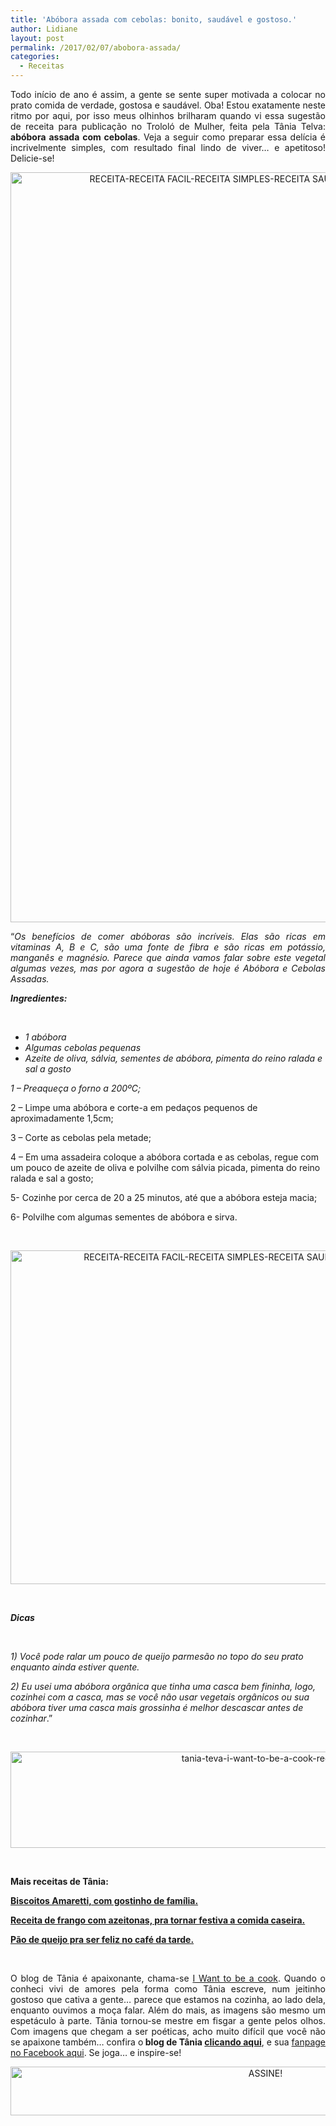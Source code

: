 ```yaml
---
title: 'Abóbora assada com cebolas: bonito, saudável e gostoso.'
author: Lidiane
layout: post
permalink: /2017/02/07/abobora-assada/
categories:
  - Receitas
---
```

<p align="justify">
  Todo início de ano é assim, a gente se sente super motivada a colocar no prato comida de verdade, gostosa e saudável. Oba! Estou exatamente neste ritmo por aqui, por isso meus olhinhos brilharam quando vi essa sugestão de receita para publicação no Trololó de Mulher, feita pela Tânia Telva: <strong>abóbora assada com cebolas</strong>. Veja a seguir como preparar essa delícia é incrivelmente simples, com resultado final lindo de viver… e apetitoso! Delicie-se!
</p>

<p align="center">
  <img class="alignnone size-full wp-image-13445" src="https://www.trololodemulher.com.br/2017/02/RECEITA-RECEITA-FACIL-RECEITA-SIMPLES-RECEITA-SAUDAVEL-ABOBORA-ASSADA.jpg" alt="RECEITA-RECEITA FACIL-RECEITA SIMPLES-RECEITA SAUDAVEL-ABOBORA ASSADA" width="800" height="1200" />
</p>

<p align="justify">
  “<em>Os benefícios de comer abóboras são incríveis. Elas são ricas em vitaminas A, B e C, são uma fonte de fibra e são ricas em potássio, manganês e magnésio. Parece que ainda vamos falar sobre este vegetal algumas vezes, mas por agora a sugestão de hoje é Abóbora e Cebolas Assadas.</em>
</p>

**_Ingredientes:_**

&nbsp;

  * _1 abóbora_ 
  * _Algumas cebolas pequenas_ 
  * _Azeite de oliva, sálvia, sementes de abóbora, pimenta do reino ralada e sal a gosto_

_1 – Preaqueça o forno a 200ºC;_

2 – Limpe uma abóbora e corte-a em pedaços pequenos de aproximadamente 1,5cm;

3 – Corte as cebolas pela metade;

4 – Em uma assadeira coloque a abóbora cortada e as cebolas, regue com um pouco de azeite de oliva e polvilhe com sálvia picada, pimenta do reino ralada e sal a gosto;

5- Cozinhe por cerca de 20 a 25 minutos, até que a abóbora esteja macia;

6- Polvilhe com algumas sementes de abóbora e sirva.

&nbsp;

<p align="center">
  <img class="alignnone size-full wp-image-13446" src="https://www.trololodemulher.com.br/2017/02/RECEITA-RECEITA-FACIL-RECEITA-SIMPLES-RECEITA-SAUDAVEL-ABOBORA-ASSADA2.jpg" alt="RECEITA-RECEITA FACIL-RECEITA SIMPLES-RECEITA SAUDAVEL-ABOBORA ASSADA[2]" width="800" height="534" />
</p>

&nbsp;

**_Dicas_**

&nbsp;

_1) Você pode ralar um pouco de queijo parmesão no topo do seu prato enquanto ainda estiver quente._

_2) Eu usei uma abóbora orgânica que tinha uma casca bem fininha, logo, cozinhei com a casca, mas se você não usar vegetais orgânicos ou sua abóbora tiver uma casca mais grossinha é melhor descascar antes de cozinhar_.”

&nbsp;

<p align="center">
  <img class="alignnone size-full wp-image-13037" src="https://www.trololodemulher.com.br/2016/10/TANIA-TEVA-I-WANT-TO-BE-A-COOK-RECEITAS.jpg" alt="tania-teva-i-want-to-be-a-cook-receitas" width="800" height="154" />
</p>

&nbsp;

**Mais receitas de Tânia:**

<a href="http://www.trololodemulher.com.br/2016/11/23/biscoitos-amaretti-com-gostinho-de-familia/" target="_blank" rel="noopener noreferrer"><strong>Biscoitos Amaretti, com gostinho de família.</strong></a>

<a href="http://www.trololodemulher.com.br/2016/11/18/receita-de-frango/" target="_blank" rel="noopener noreferrer"><strong>Receita de frango com azeitonas, pra tornar festiva a comida caseira.</strong></a>

<a href="http://www.trololodemulher.com.br/2016/11/08/pao-de-queijo/" target="_blank" rel="noopener noreferrer"><strong>Pão de queijo pra ser feliz no café da tarde.</strong></a>

&nbsp;

<p align="justify">
  O blog de Tânia é apaixonante, chama-se <a href="https://iwanttobeacook.wordpress.com/" target="_blank" rel="noopener noreferrer">I Want to be a cook</a>. Quando o conheci vivi de amores pela forma como Tânia escreve, num jeitinho gostoso que cativa a gente… parece que estamos na cozinha, ao lado dela, enquanto ouvimos a moça falar. Além do mais, as imagens são mesmo um espetáculo à parte. Tânia tornou-se mestre em fisgar a gente pelos olhos. Com imagens que chegam a ser poéticas, acho muito difícil que você não se apaixone também… confira o<strong> blog de Tânia <a href="https://iwanttobeacook.wordpress.com/" target="_blank" rel="noopener noreferrer">clicando aqui</a></strong>, e sua <a href="https://www.facebook.com/Iwanttobeacook-818578268272846/" target="_blank" rel="noopener noreferrer">fanpage no Facebook aqui</a>. Se joga… e inspire-se!
</p>

<p align="center">
  <a href="http://feedburner.google.com/fb/a/mailverify?uri=blogbichafemea&loc=pt_BR" target="_blank" rel="noopener noreferrer"><img class="alignnone size-full wp-image-10439" src="https://www.trololodemulher.com.br/2014/09/ASSINE.png" alt="ASSINE!" width="800" height="78" /></a>
</p>